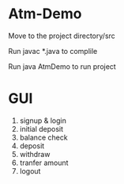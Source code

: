 # Atm-Demo
Move to the project directory/src

Run javac *.java to complile

Run java AtmDemo to run project

# GUI

1. signup & login
2. initial deposit
3. balance check
4. deposit
5. withdraw
6. tranfer amount
7. logout

